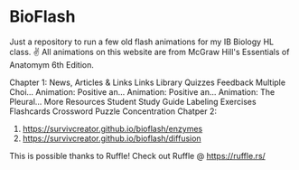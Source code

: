 # BioFlash
Just a repository to run a few old flash animations for my IB Biology HL class. ✌️
All animations on this website are from McGraw Hill's Essentials of Anatomym 6th Edition.

Chapter 1:
	News, Articles & Links
		Links Library
	Quizzes
		Feedback Multiple Choi...
Animation: Positive an...
Animation: Positive an...
Animation: The Pleural...
	More Resources
		Student Study Guide
Labeling Exercises
Flashcards
Crossword Puzzle
Concentration
Chatper 2:
1. https://survivcreator.github.io/bioflash/enzymes
2. https://survivcreator.github.io/bioflash/diffusion

This is possible thanks to Ruffle! Check out Ruffle @ https://ruffle.rs/
